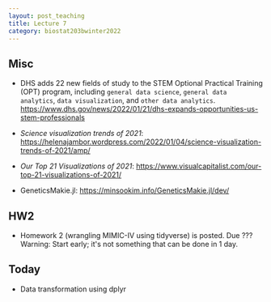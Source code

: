 ```yaml
---
layout: post_teaching
title: Lecture 7
category: biostat203bwinter2022
---
```


## Misc

* DHS adds 22 new fields of study to the STEM Optional Practical Training (OPT) program, including `general data science`, `general data analytics`, `data visualization`, and `other data analytics`.
<https://www.dhs.gov/news/2022/01/21/dhs-expands-opportunities-us-stem-professionals>

* _Science visualization trends of 2021_: <https://helenajambor.wordpress.com/2022/01/04/science-visualization-trends-of-2021/amp/>

* _Our Top 21 Visualizations of 2021_: <https://www.visualcapitalist.com/our-top-21-visualizations-of-2021/>

* GeneticsMakie.jl: <https://minsookim.info/GeneticsMakie.jl/dev/>

## HW2

* Homework 2 (wrangling MIMIC-IV using tidyverse) is posted. Due ??? Warning: Start early; it's not something that can be done in 1 day. 

## Today

* Data transformation using dplyr


